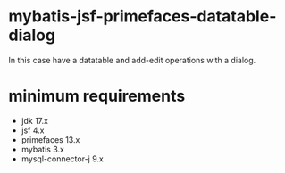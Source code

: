 # mybatis-jsf-primefaces-datatable-dialog

In this case have a datatable and add-edit operations with a dialog.

# minimum requirements
- jdk 17.x
- jsf 4.x
- primefaces 13.x
- mybatis 3.x
- mysql-connector-j 9.x
